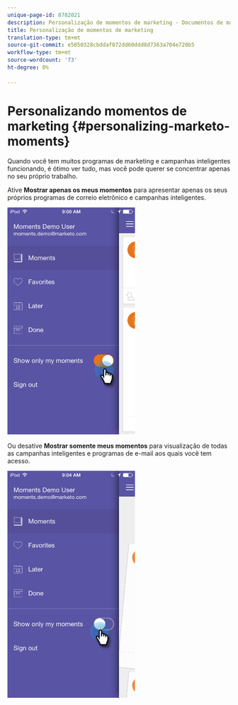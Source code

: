 ```yaml
---
unique-page-id: 8782021
description: Personalização de momentos de marketing - Documentos de marketing - Documentação do produto
title: Personalização de momentos de marketing
translation-type: tm+mt
source-git-commit: e5050328cbddaf072dd60ddd8d7363a704e720b5
workflow-type: tm+mt
source-wordcount: '73'
ht-degree: 0%

---
```



# Personalizando momentos de marketing {#personalizing-marketo-moments}

Quando você tem muitos programas de marketing e campanhas inteligentes funcionando, é ótimo ver tudo, mas você pode querer se concentrar apenas no seu próprio trabalho.

Ative **Mostrar apenas os meus momentos** para apresentar apenas os seus próprios programas de correio eletrônico e campanhas inteligentes.

![](assets/image2015-7-16-15-3a53-3a24.png)

Ou desative **Mostrar somente meus momentos** para visualização de todas as campanhas inteligentes e programas de e-mail aos quais você tem acesso.

![](assets/image2015-7-16-15-3a55-3a29.png)
